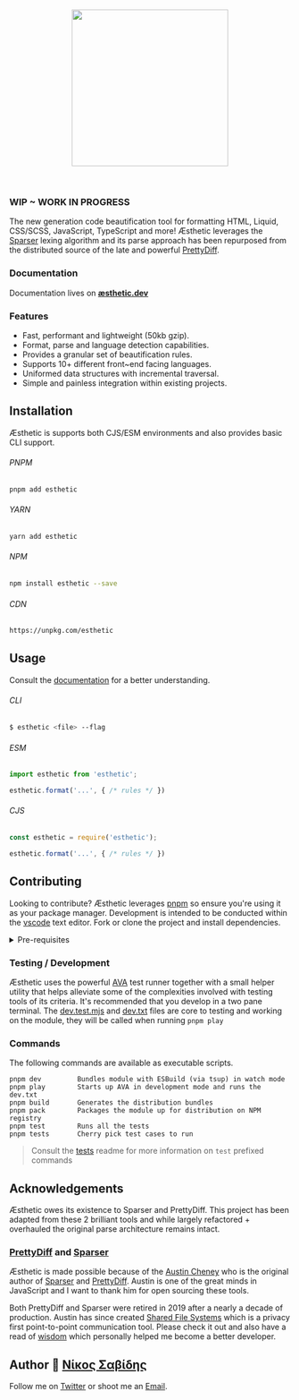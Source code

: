 <br>
<p align="center">
<a href="https://æsthetic.dev">
<img src="https://raw.githubusercontent.com/panoply/esthetic/next/docs/src/assets/svg/æsthetic.svg" width="280px">
</a>
</p>

<br>

### WIP ~ WORK IN PROGRESS

The new generation code beautification tool for formatting HTML, Liquid, CSS/SCSS, JavaScript, TypeScript and more! Æsthetic leverages the [Sparser](https://sparser.io/docs-html/tech-documentation.xhtml#universal-parse-model) lexing algorithm and its parse approach has been repurposed from the distributed source of the late and powerful [PrettyDiff](https://github.com/prettydiff/prettydiff/blob/master/options.md).

### Documentation

Documentation lives on **[æsthetic.dev](https://æsthetic.dev)**

### Features

- Fast, performant and lightweight (50kb gzip).
- Format, parse and language detection capabilities.
- Provides a granular set of beautification rules.
- Supports 10+ different front~end facing languages.
- Uniformed data structures with incremental traversal.
- Simple and painless integration within existing projects.

## Installation

Æsthetic is supports both CJS/ESM environments and also provides basic CLI support.

###### PNPM

```bash
pnpm add esthetic
```

###### YARN

```bash
yarn add esthetic
```

###### NPM

```bash
npm install esthetic --save
```

###### CDN

```bash
https://unpkg.com/esthetic
```

## Usage

Consult the [documentation](https://æsthetic.dev) for a better understanding.

###### CLI

```bash
$ esthetic <file> --flag
```

###### ESM

<!--prettier-ignore-->
```js
import esthetic from 'esthetic';

esthetic.format('...', { /* rules */ })

```

###### CJS

<!--prettier-ignore-->
```js
const esthetic = require('esthetic');

esthetic.format('...', { /* rules */ })

```

## Contributing

Looking to contribute? Æsthetic leverages [pnpm](https://pnpm.js.org/) so ensure you're using it as your package manager. Development is intended to be conducted within the [vscode](https://code.visualstudio.com/) text editor. Fork or clone the project and install dependencies.

<details>
<summary>
  Pre-requisites
</summary>
<p>

- [Git](https://git-scm.com/)
- [Node v16^](https://nodejs.org/)
- [Pnpm v7^](https://pnpm.js.org/)
- [VSCode](https://code.visualstudio.com/)

</p>
</details>

### Testing / Development

Æsthetic uses the powerful [AVA](https://github.com/avajs/ava) test runner together with a small helper utility that helps alleviate some of the complexities involved with testing tools of its criteria. It's recommended that you develop in a two pane terminal. The [dev.test.mjs](/tests/dev.test.mjs) and [dev.txt](/tests/dev.txt) files are core to testing and working on the module, they will be called when running `pnpm play`

### Commands

The following commands are available as executable scripts.

```
pnpm dev         Bundles module with ESBuild (via tsup) in watch mode
pnpm play        Starts up AVA in development mode and runs the dev.txt
pnpm build       Generates the distribution bundles
pnpm pack        Packages the module up for distribution on NPM registry
pnpm test        Runs all the tests
pnpm tests       Cherry pick test cases to run
```

> Consult the [tests](/tests/) readme for more information on `test` prefixed commands

## Acknowledgements

Æsthetic owes its existence to Sparser and PrettyDiff. This project has been adapted from these 2 brilliant tools and while largely refactored + overhauled the original parse architecture remains intact.

### [PrettyDiff](https://github.com/prettydiff/prettydiff) and [Sparser](https://github.com/unibeautify/sparser)

Æsthetic is made possible because of the [Austin Cheney](https://github.com/prettydiff) who is the original author of [Sparser](https://github.com/unibeautify/sparser) and [PrettyDiff](https://github.com/prettydiff/prettydiff). Austin is one of the great minds in JavaScript and I want to thank him for open sourcing these tools.

Both PrettyDiff and Sparser were retired in 2019 after a nearly a decade of production. Austin has since created [Shared File Systems](https://github.com/prettydiff/share-file-systems) which is a privacy first point-to-point communication tool. Please check it out and also have a read of
[wisdom](https://github.com/prettydiff/wisdom) which personally helped me become a better developer.

## Author 🥛 [Νίκος Σαβίδης](mailto:nicos@gmx.com)

Follow me on [Twitter](https://twitter.com/niksavvidis) or shoot me an [Email](mailto:n.savvidis@gmx.com).
